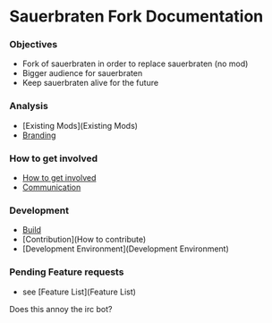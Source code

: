 # Sauerbraten Fork Documentation

### Objectives

* Fork of sauerbraten in order to replace sauerbraten (no mod)
* Bigger audience for sauerbraten
* Keep sauerbraten alive for the future

### Analysis

* [Existing Mods](Existing Mods)
* [Branding](Branding)

### How to get involved

* [How to get involved](Recruting)
* [Communication](Communication)

### Development

* [Build](Build)
* [Contribution](How to contribute)
* [Development Environment](Development Environment)

### Pending Feature requests

* see [Feature List](Feature List)

Does this annoy the irc bot?